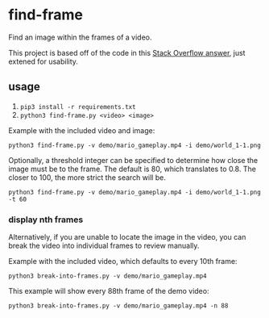 # find-frame
Find an image within the frames of a video.

This project is based off of the code in this [Stack Overflow answer](https://stackoverflow.com/a/41337250/6456163), just extened for usability.

## usage

1. `pip3 install -r requirements.txt`
2. `python3 find-frame.py <video> <image>`

Example with the included video and image:

```shell
python3 find-frame.py -v demo/mario_gameplay.mp4 -i demo/world_1-1.png
```

Optionally, a threshold integer can be specified to determine how close the image must be to the frame. The default is 80, which translates to 0.8. The closer to 100, the more strict the search will be.

```shell
python3 find-frame.py -v demo/mario_gameplay.mp4 -i demo/world_1-1.png -t 60
```

### display nth frames

Alternatively, if you are unable to locate the image in the video, you can break the video into individual frames to review manually.

Example with the included video, which defaults to every 10th frame:

```shell
python3 break-into-frames.py -v demo/mario_gameplay.mp4
```

This example will show every 88th frame of the demo video:

```shell
python3 break-into-frames.py -v demo/mario_gameplay.mp4 -n 88
```
